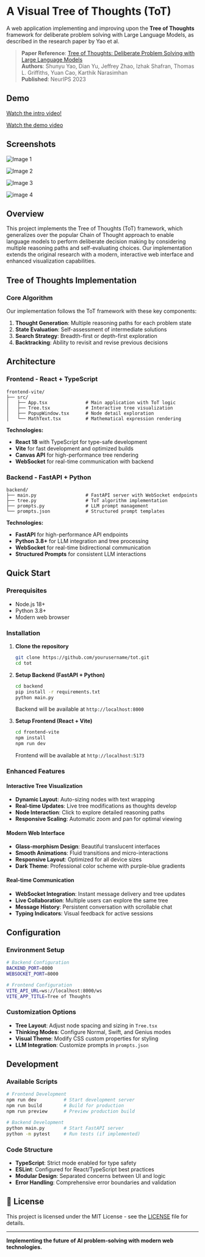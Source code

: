 # A Visual Tree of Thoughts (ToT)

A web application implementing and improving upon the **Tree of Thoughts** framework for deliberate problem solving with Large Language Models, as described in the research paper by Yao et al.

> **Paper Reference**: [Tree of Thoughts: Deliberate Problem Solving with Large Language Models](https://arxiv.org/abs/2305.10601)  
> **Authors**: Shunyu Yao, Dian Yu, Jeffrey Zhao, Izhak Shafran, Thomas L. Griffiths, Yuan Cao, Karthik Narasimhan  
> **Published**: NeurIPS 2023

## Demo

[Watch the intro video!](https://www.youtube.com/watch?v=DQgDHpB9s6c)

[Watch the demo video](https://youtu.be/m7taCYxkgDk)

## Screenshots

![Image 1](images/Screenshot%202025-09-14%20at%2012.12.32 PM.png)

![Image 2](images/Screenshot%202025-09-14%20at%2012.12.45 PM.png)

![Image 3](images/Screenshot%202025-09-14%20at%2012.13.05 PM.png)

![image 4](images/Screenshot%202025-09-14%20at%2012.13.14 PM.png)

## Overview

This project implements the Tree of Thoughts (ToT) framework, which generalizes over the popular Chain of Thought approach to enable language models to perform deliberate decision making by considering multiple reasoning paths and self-evaluating choices. Our implementation extends the original research with a modern, interactive web interface and enhanced visualization capabilities.

## Tree of Thoughts Implementation

### Core Algorithm
Our implementation follows the ToT framework with these key components:

1. **Thought Generation**: Multiple reasoning paths for each problem state
2. **State Evaluation**: Self-assessment of intermediate solutions
3. **Search Strategy**: Breadth-first or depth-first exploration
4. **Backtracking**: Ability to revisit and revise previous decisions


## Architecture

### Frontend - React + TypeScript
```
frontend-vite/
├── src/
│   ├── App.tsx              # Main application with ToT logic
│   ├── Tree.tsx             # Interactive tree visualization
│   ├── PopupWindow.tsx      # Node detail exploration
│   └── MathText.tsx         # Mathematical expression rendering
```

**Technologies:**
- **React 18** with TypeScript for type-safe development
- **Vite** for fast development and optimized builds
- **Canvas API** for high-performance tree rendering
- **WebSocket** for real-time communication with backend

### Backend - FastAPI + Python
```
backend/
├── main.py                  # FastAPI server with WebSocket endpoints
├── tree.py                  # ToT algorithm implementation
├── prompts.py               # LLM prompt management
└── prompts.json             # Structured prompt templates
```

**Technologies:**
- **FastAPI** for high-performance API endpoints
- **Python 3.8+** for LLM integration and tree processing
- **WebSocket** for real-time bidirectional communication
- **Structured Prompts** for consistent LLM interactions

## Quick Start

### Prerequisites
- Node.js 18+
- Python 3.8+
- Modern web browser

### Installation

1. **Clone the repository**
   ```bash
   git clone https://github.com/yourusername/tot.git
   cd tot
   ```

2. **Setup Backend (FastAPI + Python)**
   ```bash
   cd backend
   pip install -r requirements.txt
   python main.py
   ```
   Backend will be available at `http://localhost:8000`

3. **Setup Frontend (React + Vite)**
   ```bash
   cd frontend-vite
   npm install
   npm run dev
   ```
   Frontend will be available at `http://localhost:5173`

### Enhanced Features

#### Interactive Tree Visualization
- **Dynamic Layout**: Auto-sizing nodes with text wrapping
- **Real-time Updates**: Live tree modifications as thoughts develop
- **Node Interaction**: Click to explore detailed reasoning paths
- **Responsive Scaling**: Automatic zoom and pan for optimal viewing

#### Modern Web Interface
- **Glass-morphism Design**: Beautiful translucent interfaces
- **Smooth Animations**: Fluid transitions and micro-interactions
- **Responsive Layout**: Optimized for all device sizes
- **Dark Theme**: Professional color scheme with purple-blue gradients

#### Real-time Communication
- **WebSocket Integration**: Instant message delivery and tree updates
- **Live Collaboration**: Multiple users can explore the same tree
- **Message History**: Persistent conversation with scrollable chat
- **Typing Indicators**: Visual feedback for active sessions

## Configuration

### Environment Setup
```bash
# Backend Configuration
BACKEND_PORT=8000
WEBSOCKET_PORT=8000

# Frontend Configuration
VITE_API_URL=ws://localhost:8000/ws
VITE_APP_TITLE=Tree of Thoughts
```

### Customization Options
- **Tree Layout**: Adjust node spacing and sizing in `Tree.tsx`
- **Thinking Modes**: Configure Normal, Swift, and Genius modes
- **Visual Theme**: Modify CSS custom properties for styling
- **LLM Integration**: Customize prompts in `prompts.json`

## Development

### Available Scripts
```bash
# Frontend Development
npm run dev          # Start development server
npm run build        # Build for production
npm run preview      # Preview production build

# Backend Development
python main.py       # Start FastAPI server
python -m pytest     # Run tests (if implemented)
```

### Code Structure
- **TypeScript**: Strict mode enabled for type safety
- **ESLint**: Configured for React/TypeScript best practices
- **Modular Design**: Separated concerns between UI and logic
- **Error Handling**: Comprehensive error boundaries and validation

## 📄 License

This project is licensed under the MIT License - see the [LICENSE](LICENSE) file for details.


---

**Implementing the future of AI problem-solving with modern web technologies.**
